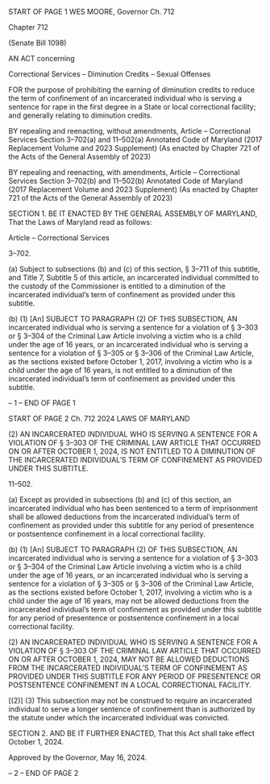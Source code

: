 START OF PAGE 1
WES MOORE, Governor Ch. 712

Chapter 712

(Senate Bill 1098)

AN ACT concerning

Correctional Services – Diminution Credits – Sexual Offenses

FOR the purpose of prohibiting the earning of diminution credits to reduce the term of
confinement of an incarcerated individual who is serving a sentence for rape in the
first degree in a State or local correctional facility; and generally relating to
diminution credits.

BY repealing and reenacting, without amendments,
Article – Correctional Services
Section 3–702(a) and 11–502(a)
Annotated Code of Maryland
(2017 Replacement Volume and 2023 Supplement)
(As enacted by Chapter 721 of the Acts of the General Assembly of 2023)

BY repealing and reenacting, with amendments,
Article – Correctional Services
Section 3–702(b) and 11–502(b)
Annotated Code of Maryland
(2017 Replacement Volume and 2023 Supplement)
(As enacted by Chapter 721 of the Acts of the General Assembly of 2023)

SECTION 1. BE IT ENACTED BY THE GENERAL ASSEMBLY OF MARYLAND,
That the Laws of Maryland read as follows:

Article – Correctional Services

3–702.

(a) Subject to subsections (b) and (c) of this section, § 3–711 of this subtitle, and
Title 7, Subtitle 5 of this article, an incarcerated individual committed to the custody of the
Commissioner is entitled to a diminution of the incarcerated individual’s term of
confinement as provided under this subtitle.

(b) (1) [An] SUBJECT TO PARAGRAPH (2) OF THIS SUBSECTION, AN
incarcerated individual who is serving a sentence for a violation of § 3–303 or § 3–304 of
the Criminal Law Article involving a victim who is a child under the age of 16 years, or an
incarcerated individual who is serving a sentence for a violation of § 3–305 or § 3–306 of
the Criminal Law Article, as the sections existed before October 1, 2017, involving a victim
who is a child under the age of 16 years, is not entitled to a diminution of the incarcerated
individual’s term of confinement as provided under this subtitle.

– 1 –
END OF PAGE 1

START OF PAGE 2
Ch. 712 2024 LAWS OF MARYLAND

(2) AN INCARCERATED INDIVIDUAL WHO IS SERVING A SENTENCE
FOR A VIOLATION OF § 3–303 OF THE CRIMINAL LAW ARTICLE THAT OCCURRED ON
OR AFTER OCTOBER 1, 2024, IS NOT ENTITLED TO A DIMINUTION OF THE
INCARCERATED INDIVIDUAL’S TERM OF CONFINEMENT AS PROVIDED UNDER THIS
SUBTITLE.

11–502.

(a) Except as provided in subsections (b) and (c) of this section, an incarcerated
individual who has been sentenced to a term of imprisonment shall be allowed deductions
from the incarcerated individual’s term of confinement as provided under this subtitle for
any period of presentence or postsentence confinement in a local correctional facility.

(b) (1) [An] SUBJECT TO PARAGRAPH (2) OF THIS SUBSECTION, AN
incarcerated individual who is serving a sentence for a violation of § 3–303 or § 3–304 of
the Criminal Law Article involving a victim who is a child under the age of 16 years, or an
incarcerated individual who is serving a sentence for a violation of § 3–305 or § 3–306 of
the Criminal Law Article, as the sections existed before October 1, 2017, involving a victim
who is a child under the age of 16 years, may not be allowed deductions from the
incarcerated individual’s term of confinement as provided under this subtitle for any period
of presentence or postsentence confinement in a local correctional facility.

(2) AN INCARCERATED INDIVIDUAL WHO IS SERVING A SENTENCE
FOR A VIOLATION OF § 3–303 OF THE CRIMINAL LAW ARTICLE THAT OCCURRED ON
OR AFTER OCTOBER 1, 2024, MAY NOT BE ALLOWED DEDUCTIONS FROM THE
INCARCERATED INDIVIDUAL’S TERM OF CONFINEMENT AS PROVIDED UNDER THIS
SUBTITLE FOR ANY PERIOD OF PRESENTENCE OR POSTSENTENCE CONFINEMENT IN
A LOCAL CORRECTIONAL FACILITY.

[(2)] (3) This subsection may not be construed to require an incarcerated
individual to serve a longer sentence of confinement than is authorized by the statute under
which the incarcerated individual was convicted.

SECTION 2. AND BE IT FURTHER ENACTED, That this Act shall take effect
October 1, 2024.

Approved by the Governor, May 16, 2024.

– 2 –
END OF PAGE 2